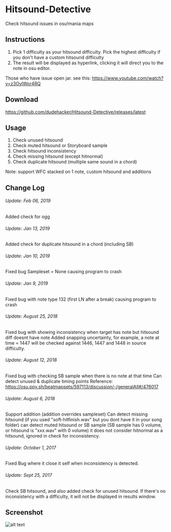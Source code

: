 # Hitsound-Detective
Check hitsound issues in osu!mania maps


## Instructions

1. Pick 1 difficulty as your hitsound difficulty. Pick the highest difficulty if you don't have a custom hitsound difficulty
2. The result will be displayed as hyperlink, clicking it will direct you to the note in osu editor. 

Those who have issue open jar. see this:
https://www.youtube.com/watch?v=z3OylWor4RQ

## Download
https://github.com/dudehacker/Hitsound-Detective/releases/latest

## Usage
1. Check unused hitsound
2. Check muted hitsound or Storyboard sample
3. Check hitsound inconsistency
4. Check missing hitsound (except hitnormal)
5. Check duplicate hitsound (multiple same sound in a chord)

Note: support WFC stacked on 1 note, custom hitsound and additions

## Change Log

###### Update: Feb 06, 2019
Added check for ogg

###### Update: Jan 13, 2019
Added check for duplicate hitsound in a chord (including SB)

###### Update: Jan 10, 2019
Fixed bug Sampleset = None causing program to crash

###### Update: Jan 9, 2019
Fixed bug with note type 132 (first LN after a break) causing program to crash

###### Update: August 25, 2018
Fixed bug with showing inconsistency when target has note but hitsound diff doesnt have note
Added snapping uncertainty, for example, a note at time = 1447 will be checked against 1446, 1447 and 1448 in source difficulty.

###### Update: August 12, 2018
Fixed bug with checking SB sample when there is no note at that time
Can detect unused & duplicate timing points
Reference: https://osu.ppy.sh/beatmapsets/597113/discussion/-/generalAll#/476017

###### Update: August 6, 2018
Support addition (addition overrides sampleset)
Can detect missing hitsound (if you used "soft-hitfinish.wav" but you dont have it in your song folder)
can detect muted hitsound or SB sample (SB sample has 0 volume, or hitsound is "xxx.wav" with 0 volume)
it does not consider hitnormal as a hitsound, ignored in check for inconsistency.

###### Update: October 1, 2017
Fixed Bug where it close it self when inconsistency is detected.

###### Update: Sept 25, 2017
Check SB hitsound, and also added check for unused hitsound.
If there's no inconsistency with a difficulty, it will not be displayed in results window.


## Screenshot
![alt text](http://i.imgur.com/0j2en9y.jpg)


